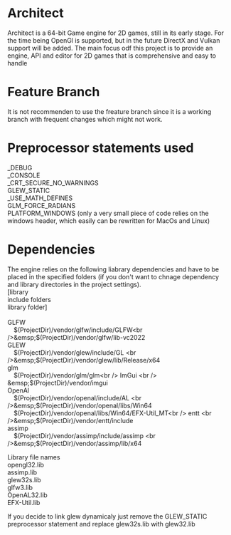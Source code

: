 # Architect

Architect is a 64-bit Game engine for 2D games, still in its early stage.
For the time being OpenGl is supported, but in the future DirectX and Vulkan support will be added.
The main focus odf this project is to provide an engine, API and editor for 2D games that is comprehensive and easy to handle 

# Feature Branch
It is not recommenden to use the freature branch since it is a working branch with frequent changes which might not work.

# Preprocessor statements used
_DEBUG<br />
_CONSOLE<br />
_CRT_SECURE_NO_WARNINGS<br />
GLEW_STATIC<br />
_USE_MATH_DEFINES<br />
GLM_FORCE_RADIANS<br />
PLATFORM_WINDOWS (only a very small piece of code relies on the windows header, which easily can be rewritten for MacOs and Linux)<br />

# Dependencies
The engine relies on the following liabrary dependencies and have to be placed in 
the specified folders (if you don't want to chnage dependency and library directories in the project settings).<br />
[library<br /> include folders<br /> library folder]<br /><br />
GLFW <br />&emsp;$(ProjectDir)/vendor/glfw/include/GLFW<br />&emsp;$(ProjectDir)/vendor/glfw/lib-vc2022<br />
GLEW <br />&emsp;$(ProjectDir)/vendor/glew/include/GL <br />&emsp;$(ProjectDir)/vendor/glew/lib/Release/x64<br />
glm  <br />&emsp;$(ProjectDir)/vendor/glm/glm<br />
ImGui <br /> &emsp;$(ProjectDir)/vendor/imgui<br />
OpenAl <br />&emsp;$(ProjectDir)/vendor/openal/include/AL <br />&emsp;$(ProjectDir)/vendor/openal/libs/Win64 <br />&emsp;$(ProjectDir)/vendor/openal/libs/Win64/EFX-Util_MT<br />
entt <br />&emsp;$(ProjectDir)/vendor/entt/include<br />
assimp<br />&emsp;$(ProjectDir)/vendor/assimp/include/assimp <br />&emsp;$(ProjectDir)/vendor/assimp/lib/x64<br />

Library file names<br />
opengl32.lib<br />
assimp.lib<br />
glew32s.lib<br />
glfw3.lib<br />
OpenAL32.lib<br />
EFX-Util.lib<br />

If you decide to link glew dynamicaly just remove the GLEW_STATIC preprocessor statement and replace glew32s.lib with glew32.lib
